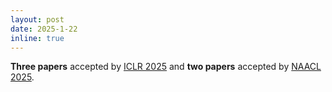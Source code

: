 ```yaml
---
layout: post
date: 2025-1-22
inline: true
---
```


**Three papers** accepted by [ICLR 2025](https://iclr.cc/) and **two papers** accepted by [NAACL 2025](https://2025.naacl.org/). 
